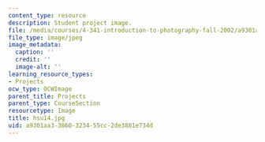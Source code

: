 ```yaml
---
content_type: resource
description: Student project image.
file: /media/courses/4-341-introduction-to-photography-fall-2002/a9301aa33860323455cc2de3881e734d_hsu14.jpg
file_type: image/jpeg
image_metadata:
  caption: ''
  credit: ''
  image-alt: ''
learning_resource_types:
- Projects
ocw_type: OCWImage
parent_title: Projects
parent_type: CourseSection
resourcetype: Image
title: hsu14.jpg
uid: a9301aa3-3860-3234-55cc-2de3881e734d
---
```

